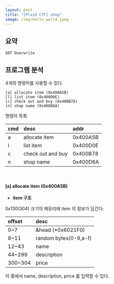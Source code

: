 ```yaml
---
layout: post
title: "[Plaid CTF] shop"
image: /img/hello_world.jpeg
---
```


## 요약
`GOT Overwrite`

## 프로그램 분석
4개의 명령어를 사용할 수 있다.

```
[a] allocate item (0x400A5B)
[l] list item (0x400D0E)
[c] check out and buy (0x400B78)
[n] shop name (0x400D6A)
```
명령어 목록:

| cmd | desc | addr |
| :------ |:--- | :--- |
| a | allocate item | 0x400A5B |
| l | list item | 0x400D0E |
| c | check out and buy | 0x400B78 |
| n | shop name | 0x400D6A |

<br>

#### [a] allocate item (0x400A5B)
- **item 구조**

0x130(304) 크기의 메모리에 item 의 정보가 담긴다:

| offset | desc |
| :------ |:--- |
| 0~7 | &head (\*0x6021F0) |
| 8~11 | random bytes(0-9,a-f) |
| 12~43 | name |
| 44~299 | description |
| 300~304 | price |

이 중에서 name, description, price 를 입력할 수 있다.
